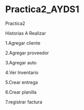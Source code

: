 # Practica2_AYDS1
Practica2

Historias A Realizar

1.Agregar cliente

2.Agregar proveedor

3.Agregar auto

4.Ver Inventario

5.Crear entrega

6.Crear planilla

7.registrar factura
